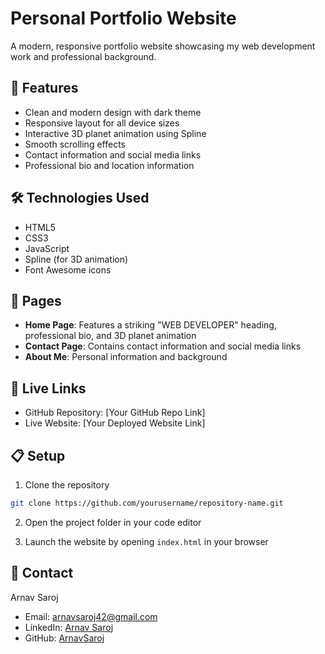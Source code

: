 # Personal Portfolio Website

A modern, responsive portfolio website showcasing my web development work and professional background.

## 🚀 Features

- Clean and modern design with dark theme
- Responsive layout for all device sizes
- Interactive 3D planet animation using Spline
- Smooth scrolling effects
- Contact information and social media links
- Professional bio and location information

## 🛠️ Technologies Used

- HTML5
- CSS3
- JavaScript
- Spline (for 3D animation)
- Font Awesome icons

## 📱 Pages

- **Home Page**: Features a striking "WEB DEVELOPER" heading, professional bio, and 3D planet animation
- **Contact Page**: Contains contact information and social media links
- **About Me**: Personal information and background

## 🔗 Live Links

- GitHub Repository: [Your GitHub Repo Link]
- Live Website: [Your Deployed Website Link]

## 📋 Setup

1. Clone the repository
```bash
git clone https://github.com/yourusername/repository-name.git
```

2. Open the project folder in your code editor

3. Launch the website by opening `index.html` in your browser


## 👤 Contact

Arnav Saroj
- Email: arnavsaroj42@gmail.com
- LinkedIn: [Arnav Saroj](www.linkedin.com/in/arnav-saroj-809324322)
- GitHub: [ArnavSaroj](https://github.com/ArnavSaroj)